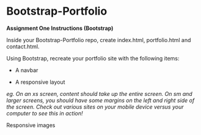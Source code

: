 # Bootstrap-Portfolio


**Assignment One Instructions (Bootstrap)**


Inside your Bootstrap-Portfolio repo, create index.html, portfolio.html and contact.html.


Using Bootstrap, recreate your portfolio site with the following items:


* A navbar


* A responsive layout 

*eg. On an xs screen, content should take up the entire screen. On sm and larger screens, you should have some margins on the left and right side of the screen. Check out various sites on your mobile device versus your computer to see this in action!*



Responsive images
